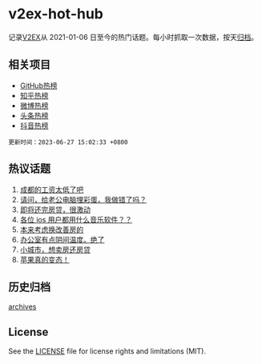 # v2ex-hot-hub

 记录[V2EX](https://www.v2ex.com/)从 2021-01-06 日至今的热门话题。每小时抓取一次数据，按天[归档](archives)。
 
 ## 相关项目

- [GitHub热榜](https://github.com/it985/github-hot-hub)
- [知乎热榜](https://github.com/it985/zhihu-hot-hub)
- [微博热榜](https://github.com/it985/weibo-hot-hub)
- [头条热榜](https://github.com/it985/toutiao-hot-hub)
- [抖音热榜](https://github.com/it985/douyin-hot-hub)


 `更新时间：2023-06-27 15:02:33 +0800`

## 热议话题

1. [成都的工资太低了吧](https://www.v2ex.com/t/951799)
1. [请问，给老公电脑埋彩蛋，我做错了吗？](https://www.v2ex.com/t/952042)
1. [即将还完房贷，很激动](https://www.v2ex.com/t/951849)
1. [各位 ios 用户都用什么音乐软件？？](https://www.v2ex.com/t/951846)
1. [本来考虑换改善房的](https://www.v2ex.com/t/951938)
1. [办公室有点阴间温度。绝了](https://www.v2ex.com/t/952044)
1. [小城市，想卖房还房贷](https://www.v2ex.com/t/951967)
1. [苹果真的变态！](https://www.v2ex.com/t/951989)

## 历史归档

[archives](archives)

## License

See the [LICENSE](LICENSE) file for license rights and limitations (MIT).
